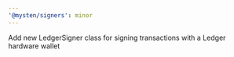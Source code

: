 ```yaml
---
'@mysten/signers': minor
---
```


Add new LedgerSigner class for signing transactions with a Ledger hardware wallet
